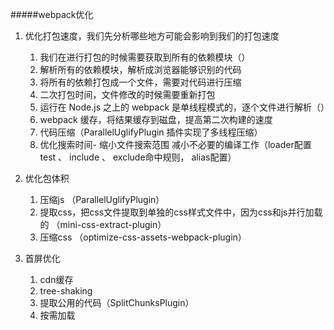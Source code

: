 #####webpack优化
1. 优化打包速度，我们先分析哪些地方可能会影响到我们的打包速度
    1. 我们在进行打包的时候需要获取到所有的依赖模块（）
    2. 解析所有的依赖模块，解析成浏览器能够识别的代码
    3. 将所有的依赖打包成一个文件，需要对代码进行压缩
    4. 二次打包时间，文件修改的时候需要重新打包
    5. 运行在 Node.js 之上的 webpack 是单线程模式的，逐个文件进行解析（）
    6. webpack 缓存，将结果缓存到磁盘，提高第二次构建的速度
    7. 代码压缩（ParallelUglifyPlugin 插件实现了多线程压缩）
    8. 优化搜索时间- 缩小文件搜索范围 减小不必要的编译工作（loader配置test 、 include 、 exclude命中规则， alias配置）
    
2. 优化包体积
    1. 压缩js （ParallelUglifyPlugin）
    2. 提取css，把css文件提取到单独的css样式文件中，因为css和js并行加载的 （mini-css-extract-plugin）
    3. 压缩css （optimize-css-assets-webpack-plugin）

3. 首屏优化
    1. cdn缓存
    2. tree-shaking
    3. 提取公用的代码（SplitChunksPlugin）
    4. 按需加载
